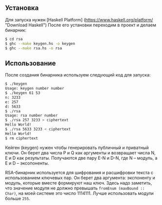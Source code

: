 ## Установка ##

Для запуска нужен [Haskell Platform] (https://www.haskell.org/platform/ "Download Haskell")
После его установки переходим в проект и делаем бинарник:

```bash
$ cd rsa
$ ghc --make keygen.hs -o keygen
$ ghc --make rsa.hs -o rsa
```

## Использование ##

После создания бинарника используем следующий код для запуска:

```bash
$ ./keygen
Usage: keygen number number
$ ./keygen 61 53
n: 3233
e: 257
d: 5633
$ ./rsa
Usage: rsa number number
$ ./rsa 257 3233 > ciphertext
Hello World!
$ ./rsa 5633 3233 < ciphertext
Hello World!
$ rm ciphertext
```

Кейген (keygen) нужен чтобы генерировать публичный и приватный ключи. Он берет два числа P и Q как аргументы и возвращает числа N, E и D как результаты. Получаются две пару E-N и D-N, где  N – модуль, а E и D – эксопоненты.

RSA-бинарник используется для шифрования и расшифровки текста с использованием ключевых пар. Он берет два аргумента: экспоненту и модуль, которые вместе формируют наш ключ. Здесь надо заметить, что значение модуля не должно превышать `fromEnum (maxBound :: Char)`, на моей системе это число 1114111. Лучше использовать модули больше `255`.
